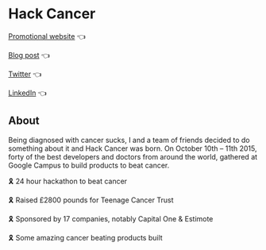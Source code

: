 # Hack Cancer

[Promotional website](https://raynescc.github.io/hackcancer/) 👈

[Blog post](https://medium.com/hackcancer-hackathon/a-hackathon-that-changed-the-world-c4a25ea61238) 👈

[Twitter](https://twitter.com/hack_cancer) 👈

[LinkedIn](https://www.linkedin.com/company/hackcancer/) 👈


## About

Being diagnosed with cancer sucks, I and a team of friends decided to do something about it and Hack Cancer was born. On October 10th – 11th 2015, forty of the best developers and doctors from around the world, gathered at Google Campus to build products to beat cancer.

🎗️ 24 hour hackathon to beat cancer

🎗️ Raised £2800 pounds for Teenage Cancer Trust

🎗️ Sponsored by 17 companies, notably Capital One & Estimote

🎗️ Some amazing cancer beating products built

